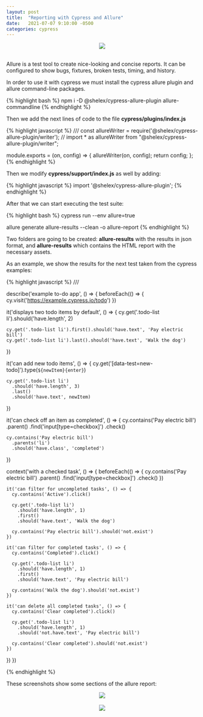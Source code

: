 ```yaml
---
layout: post
title:  "Reporting with Cypress and Allure"
date:   2021-07-07 9:10:00 -0500
categories: cypress
---
```


<div class="post-image" style="text-align: center;">
  <img src="{{site.baseurl}}/assets/img/allure-report.png">
</div>
<br/>

Allure is a test tool to create nice-looking and concise reports. It can be configured to show bugs, fixtures, broken tests, timing, and history.

In order to use it with cypress we must install the cypress allure plugin and allure command-line packages.

{% highlight bash %}
npm i -D @shelex/cypress-allure-plugin allure-commandline
{% endhighlight %}

Then we add the next lines of code to the file **cypress/plugins/index.js**

{% highlight javascript %}
/// <reference types="@shelex/cypress-allure-plugin" />
const allureWriter = require('@shelex/cypress-allure-plugin/writer');
// import * as allureWriter from "@shelex/cypress-allure-plugin/writer";

module.exports = (on, config) => {
    allureWriter(on, config);
    return config;
};
{% endhighlight %}

Then we modify **cypress/support/index.js** as well by adding:

{% highlight javascript %}
import '@shelex/cypress-allure-plugin';
{% endhighlight %}

After that we can start executing the test suite:

{% highlight bash %}
cypress run --env allure=true

allure generate allure-results --clean -o allure-report
{% endhighlight %}

Two folders are going to be created: **allure-results** with the results in json format, and **allure-results** which contains the HTML report with the necessary assets.

As an example, we show the results for the next test taken from the cypress examples:

{% highlight javascript %}
/// <reference types="cypress" />

describe('example to-do app', () => {
  beforeEach(() => {
    cy.visit('https://example.cypress.io/todo')
  })

  it('displays two todo items by default', () => {
    cy.get('.todo-list li').should('have.length', 2)

    cy.get('.todo-list li').first().should('have.text', 'Pay electric bill')
    cy.get('.todo-list li').last().should('have.text', 'Walk the dog')
  })

  it('can add new todo items', () => {
    cy.get('[data-test=new-todo]').type(`${newItem}{enter}`)

    cy.get('.todo-list li')
      .should('have.length', 3)
      .last()
      .should('have.text', newItem)
  })

  it('can check off an item as completed', () => {
    cy.contains('Pay electric bill')
      .parent()
      .find('input[type=checkbox]')
      .check()

    cy.contains('Pay electric bill')
      .parents('li')
      .should('have.class', 'completed')
  })

  context('with a checked task', () => {
    beforeEach(() => {
      cy.contains('Pay electric bill')
        .parent()
        .find('input[type=checkbox]')
        .check()
    })

    it('can filter for uncompleted tasks', () => {
      cy.contains('Active').click()

      cy.get('.todo-list li')
        .should('have.length', 1)
        .first()
        .should('have.text', 'Walk the dog')

      cy.contains('Pay electric bill').should('not.exist')
    })

    it('can filter for completed tasks', () => {
      cy.contains('Completed').click()

      cy.get('.todo-list li')
        .should('have.length', 1)
        .first()
        .should('have.text', 'Pay electric bill')

      cy.contains('Walk the dog').should('not.exist')
    })

    it('can delete all completed tasks', () => {
      cy.contains('Clear completed').click()

      cy.get('.todo-list li')
        .should('have.length', 1)
        .should('not.have.text', 'Pay electric bill')

      cy.contains('Clear completed').should('not.exist')
    })
  })
})

{% endhighlight %}

These screenshots show some sections of the allure report:

<div class="post-image" style="text-align: center;">
  <img src="{{site.baseurl}}/assets/img/allure-report2.png">
</div>
<br/>
<div class="post-image" style="text-align: center;">
  <img src="{{site.baseurl}}/assets/img/allure-report3.png">
</div>